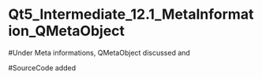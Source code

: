 # Qt5_Intermediate_12.1_MetaInformation_QMetaObject

#Under Meta informations, QMetaObject discussed and

#SourceCode added 
